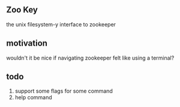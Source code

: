 ## Zoo Key
the unix filesystem-y interface to zookeeper

## motivation
wouldn't it be nice if navigating zookeeper felt like using a terminal?

## todo
1. support some flags for some command
2. help command
